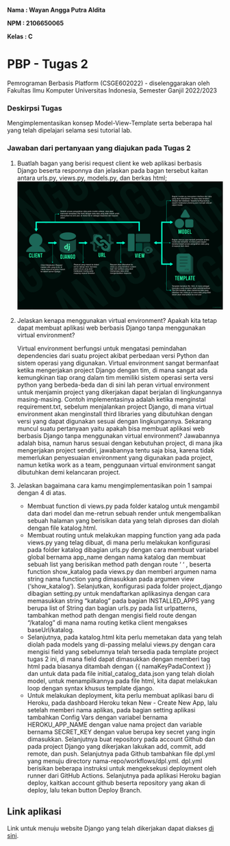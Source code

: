 **Nama  : Wayan Angga Putra Aldita**

**NPM   : 2106650065**

**Kelas : C**

# PBP - Tugas 2
Pemrograman Berbasis Platform (CSGE602022) - diselenggarakan oleh Fakultas Ilmu Komputer 
Universitas Indonesia, Semester Ganjil 2022/2023

### Deskirpsi Tugas
Mengimplementasikan konsep Model-View-Template serta beberapa  hal yang telah dipelajari selama sesi tutorial lab.

### Jawaban dari pertanyaan yang diajukan pada Tugas 2

1. Buatlah bagan yang berisi request client ke web aplikasi berbasis Django beserta responnya dan jelaskan pada bagan tersebut kaitan antara urls.py, views.py, models.py, dan berkas html;
   ![](assets\images\BaganDjango.png)

2. Jelaskan kenapa menggunakan virtual environment? Apakah kita tetap dapat membuat aplikasi web berbasis Django tanpa menggunakan virtual environment?
    
    Virtual environment berfungsi untuk mengatasi pemindahan dependencies dari suatu project 
    akibat perbedaan versi Python dan sistem operasi yang digunakan. Virtual environment sangat 
    bermanfaat ketika mengerjakan project Django dengan tim, di mana sangat ada kemungkinan tiap orang 
    dalam tim memiliki sistem operasi serta versi python yang berbeda-beda dan di sini lah peran 
    virtual environment untuk menjamin project yang dikerjakan dapat berjalan di lingkungannya 
    masing-masing. Contoh implementasinya adalah ketika menginstal requirement.txt, sebelum 
    menjalankan project Django, di mana virtual environment akan menginstall third libraries yang 
    dibutuhkan dengan versi yang dapat digunakan sesuai dengan lingkungannya. 
    Sekarang muncul suatu pertanyaan yaitu apakah bisa membuat aplikasi web berbasis Django tanpa 
    menggunakan virtual environment? Jawabannya adalah bisa, namun harus sesuai dengan kebutuhan 
    project, di mana jika mengerjakan project sendiri, jawabannya tentu saja bisa, karena tidak 
    memerlukan penyesuaian environment yang digunakan pada project, namun ketika work as a team, 
    penggunaan virtual environment sangat dibutuhkan demi kelancaran project.

3. Jelaskan bagaimana cara kamu mengimplementasikan poin 1 sampai dengan 4 di atas.
    - Membuat function di views.py pada folder katalog untuk mengambil data dari model dan me-retrun sebuah render untuk mengembalikan sebuah halaman yang berisikan data yang telah diproses dan diolah dengan file katalog.html.
    - Membuat routing untuk melakukan mapping function yang ada pada views.py yang telag dibuat, di mana perlu melakukan konfigurasi pada folder katalog dibagian urls.py dengan cara membuat variabel global bernama app_name dengan nama katalog dan membuat sebuah list yang berisikan method path dengan route ‘ ‘ , beserta function show_katalog pada views.py dan memberi argumen nama string nama function yang dimasukkan pada argumen view (‘show_katalog’). Selanjutkan, konfigurasi pada folder project_django dibagian setting.py untuk mendaftarkan aplikasinya dengan cara memasukkan string “katalog” pada bagian INSTALLED_APPS yang berupa list of String dan bagian urls.py pada list urlpatterns, tambahkan method path dengan mengisi field route dengan “/katalog” di mana nama routing ketika client mengakses baseUrl/katalog.
    - Selanjutnya, pada katalog.html kita perlu memetakan data yang telah diolah pada models yang di-passing melalui views.py dengan cara mengisi field yang sebelumnya telah tersedia pada template project tugas 2 ini, di mana field dapat dimasukkan dengan memberi tag html pada biasanya ditambah dengan {{ namaKeyPadaContext }} dan untuk data pada file initial_catalog_data.json yang telah diolah model, untuk menampilkannya pada file html, kita dapat melakukan loop dengan syntax khusus template django.
    - Untuk melakukan deployment, kita perlu membuat aplikasi baru di Heroku, pada dashboard Heroku  tekan New - Create New App, lalu setelah memberi nama aplikas, pada bagian setting aplikasi tambahkan Config Vars dengan variabel bernama HEROKU_APP_NAME dengan value nama project dan variable bernama SECRET_KEY dengan value berupa key secret yang ingin dimasukkan. Selanjutnya buat repository pada account Github dan pada project Django yang dikerjakan lakukan add, commit, add remote, dan push. Selanjutnya pada Github tambahkan file dpl.yml yang menuju directory nama-repo/workflows/dpl.yml. dpl.yml berisikan beberapa instruksi untuk mengeksekusi deployment oleh runner dari GitHub Actions. Selanjutnya pada aplikasi Heroku bagian deploy, kaitkan account github beserta repository yang akan di deploy, lalu tekan button Deploy Branch.

## Link aplikasi
Link untuk menuju website Django yang telah dikerjakan dapat diakses [di sini](https://pbp-tugas-2-angga.herokuapp.com/).